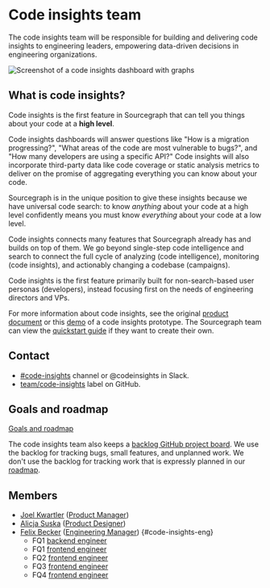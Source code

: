 # Code insights team

The code insights team will be responsible for building and delivering code insights to engineering leaders, empowering data-driven decisions in engineering organizations.

<img src="./screenshot.svg" alt="Screenshot of a code insights dashboard with graphs" />

## What is code insights?

Code insights is the first feature in Sourcegraph that can tell you things about your code at a **high level**.

Code insights dashboards will answer questions like "How is a migration progressing?", "What areas of the code are most vulnerable to bugs?", and "How many developers are using a specific API?" Code insights will also incorporate third-party data like code coverage or static analysis metrics to deliver on the promise of aggregating everything you can know about your code.

Sourcegraph is in the unique position to give these insights because we have universal code search: to know _anything_ about your code at a high level confidently means you must know _everything_ about your code at a low level.

Code insights connects many features that Sourcegraph already has and builds on top of them.
We go beyond single-step code intelligence and search to connect the full cycle of analyzing (code intelligence), monitoring (code insights), and actionably changing a codebase (campaigns).

Code insights is the first feature primarily built for non-search-based user personas (developers), instead focusing first on the needs of engineering directors and VPs.

For more information about code insights, see the original [product document](https://docs.google.com/document/d/1EHzor6I1GhVVIpl70mH-c10b1tNEl_p1xRMJ9qHQfoc/edit) or this [demo](https://www.youtube.com/watch?v=XqeRb6Mc4Co) of a code insights prototype. The Sourcegraph team can view the [quickstart guide](https://gist.github.com/Joelkw/f0582b164578aabc3ac936dee43f23e0) if they want to create their own.

## Contact
- [#code-insights](https://sourcegraph.slack.com/archives/C014ZCKMCAV) channel or @codeinsights in Slack.
- [team/code-insights](https://github.com/sourcegraph/sourcegraph/issues/new?labels=team/code-insights) label on GitHub.

## Goals and roadmap

[Goals and roadmap](goals.md)

The code insights team also keeps a [backlog GitHub project board](https://github.com/orgs/sourcegraph/projects/118). We use the backlog for tracking bugs, small features, and unplanned work. We don't use the backlog for tracking work that is expressly planned in our [roadmap](goals.md#roadmap).

## Members

- [Joel Kwartler](../../../company/team/index.md#joel-kwartler-he-him) ([Product Manager](../../product/roles/index.md#product-manager))
- [Alicja Suska](../../../company/team/index.md#alicja-suska-she-her) ([Product Designer](../../product/roles/index.md#product-designer))
- [Felix Becker](../../../company/team/index.md#felix-becker) ([Engineering Manager](../roles.md#engineering-manager)) {#code-insights-eng}
  - FQ1 [backend engineer](https://jobs.lever.co/sourcegraph/5a25e568-575a-4209-b887-05f914ff0650)
  - FQ1 [frontend engineer](https://jobs.lever.co/sourcegraph/73fda68b-c821-4627-af07-41a0850072fb)
  - FQ2 [frontend engineer](https://jobs.lever.co/sourcegraph/73fda68b-c821-4627-af07-41a0850072fb)
  - FQ3 [frontend engineer](https://jobs.lever.co/sourcegraph/73fda68b-c821-4627-af07-41a0850072fb)
  - FQ4 [frontend engineer](https://jobs.lever.co/sourcegraph/73fda68b-c821-4627-af07-41a0850072fb)

